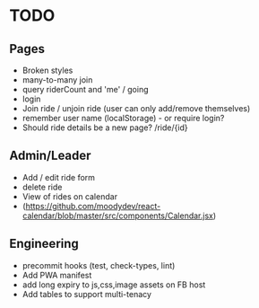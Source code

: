 # TODO

## Pages

- Broken styles
- many-to-many join
- query riderCount and 'me' / going
- login
- Join ride / unjoin ride (user can only add/remove themselves)
- remember user name (localStorage) - or require login?
- Should ride details be a new page? /ride/{id}

## Admin/Leader

- Add / edit ride form
- delete ride
- View of rides on calendar
- (https://github.com/moodydev/react-calendar/blob/master/src/components/Calendar.jsx)

## Engineering

- precommit hooks (test, check-types, lint)
- Add PWA manifest
- add long expiry to js,css,image assets on FB host
- Add tables to support multi-tenacy
